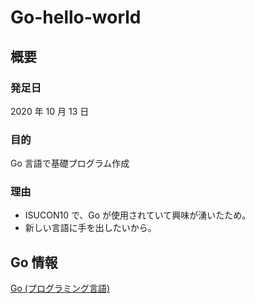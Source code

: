 # Go-hello-world

## 概要

### 発足日

2020 年 10 月 13 日

### 目的

Go 言語で基礎プログラム作成

### 理由

- ISUCON10 で、Go が使用されていて興味が湧いたため。
- 新しい言語に手を出したいから。

## Go 情報

[Go (プログラミング言語)](<https://ja.wikipedia.org/wiki/Go_(%E3%83%97%E3%83%AD%E3%82%B0%E3%83%A9%E3%83%9F%E3%83%B3%E3%82%B0%E8%A8%80%E8%AA%9E)>)
